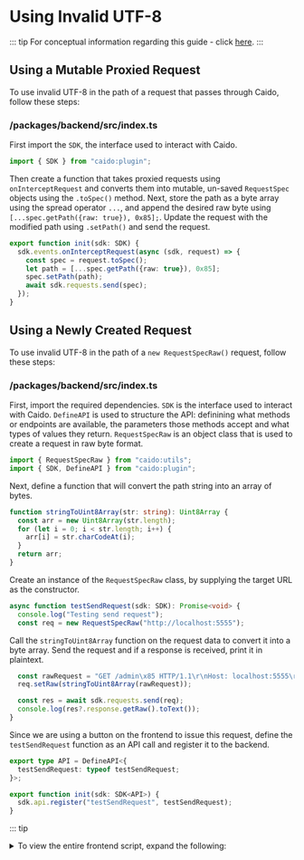 # Using Invalid UTF-8

::: tip
For conceptual information regarding this guide - click [here](/concepts/backend/binary.md).
:::

## Using a Mutable Proxied Request

To use invalid UTF-8 in the path of a request that passes through Caido, follow these steps:

### /packages/backend/src/index.ts

First import the `SDK`, the interface used to interact with Caido.

``` ts
import { SDK } from "caido:plugin";
```

Then create a function that takes proxied requests using `onInterceptRequest` and converts them into mutable, un-saved `RequestSpec` objects using the `.toSpec()` method. Next, store the path as a byte array using the spread operator `...`, and append the desired raw byte using `[...spec.getPath({raw: true}), 0x85];`. Update the request with the modified path using `.setPath()` and send the request.

``` ts
export function init(sdk: SDK) {
  sdk.events.onInterceptRequest(async (sdk, request) => {
    const spec = request.toSpec();
    let path = [...spec.getPath({raw: true}), 0x85];
    spec.setPath(path);
    await sdk.requests.send(spec);
  });
}
```

## Using a Newly Created Request

To use invalid UTF-8 in the path of a `new RequestSpecRaw()` request, follow these steps:

### /packages/backend/src/index.ts

First, import the required dependencies. `SDK` is the interface used to interact with Caido. `DefineAPI` is used to structure the API: definining what methods or endpoints are available, the parameters those methods accept and what types of values they return. `RequestSpecRaw` is an object class that is used to create a request in raw byte format.

``` ts
import { RequestSpecRaw } from "caido:utils";
import { SDK, DefineAPI } from "caido:plugin";
```

Next, define a function that will convert the path string into an array of bytes.

``` ts
function stringToUint8Array(str: string): Uint8Array {
  const arr = new Uint8Array(str.length);
  for (let i = 0; i < str.length; i++) {
    arr[i] = str.charCodeAt(i);
  }
  return arr;
}
```

Create an instance of the `RequestSpecRaw` class, by supplying the target URL as the constructor.

``` ts
async function testSendRequest(sdk: SDK): Promise<void> {
  console.log("Testing send request");
  const req = new RequestSpecRaw("http://localhost:5555");
```

Call the `stringToUint8Array` function on the request data to convert it into a byte array. Send the request and if a response is received, print it in plaintext.

``` ts
  const rawRequest = "GET /admin\x85 HTTP/1.1\r\nHost: localhost:5555\r\n\r\n";
  req.setRaw(stringToUint8Array(rawRequest));

  const res = await sdk.requests.send(req);
  console.log(res?.response.getRaw().toText());
}
```

Since we are using a button on the frontend to issue this request, define the `testSendRequest` function as an API call and register it to the backend.

``` ts
export type API = DefineAPI<{
  testSendRequest: typeof testSendRequest;
}>;

export function init(sdk: SDK<API>) {
  sdk.api.register("testSendRequest", testSendRequest);
}
```

::: tip
<details>
<summary>To view the entire frontend script, expand the following:</summary>

``` ts
import type { Caido } from "@caido/sdk-frontend";
import type { API } from "../../backend/src/index";

import "./styles/index.css";

export type CaidoSDK = Caido<API>;

const Commands = {
  sending: "my-plugin-page.req",
} as const;

const sending = async (sdk: CaidoSDK) => {
  await sdk.backend.testSendRequest();
};

const createPage = (sdk: CaidoSDK) => {
  const requestButton = sdk.ui.button({
    variant: "primary",
    label: "Send Request",
  });

  requestButton.addEventListener("click", async () => {
    await sending(sdk);
  });

  const bodyContainer = document.createElement("div");
  bodyContainer.appendChild(requestButton);

  const card = sdk.ui.card({
    body: bodyContainer,

  });

  sdk.navigation.addPage("/my-plugin-page", {
    body: card,
  });
};

export const init = (sdk: CaidoSDK) => {
  createPage(sdk);
  sdk.sidebar.registerItem("My Plugin", "/my-plugin-page", {
    icon: "fas fa-rocket",
  });

  sdk.commands.register(Commands.sending, {
    name: "Send Request",
    run: () => sending(sdk),
  });
};
```

</details>
